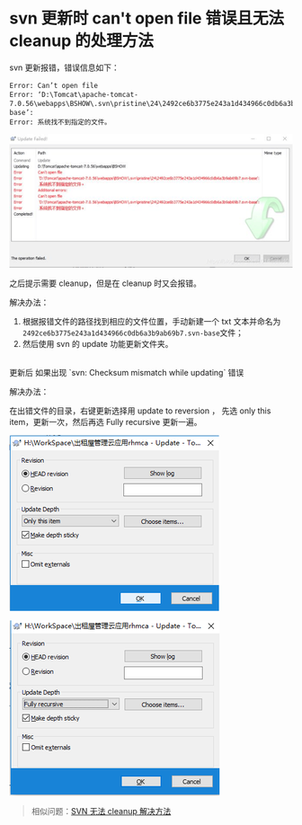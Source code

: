 # svn 更新时 can't open file 错误且无法 cleanup 的处理方法

svn 更新报错，错误信息如下：

```text
Error: Can’t open file
Error: ‘D:\Tomcat\apache-tomcat-7.0.56\webapps\BSHOW\.svn\pristine\24\2492ce6b3775e243a1d434966c0db6a3b9ab69b7.svn-base’:
Error: 系统找不到指定的文件。
```

![image.png](../assets/pics/svn-1.png)

之后提示需要 cleanup，但是在 cleanup 时又会报错。

解决办法：

1. 根据报错文件的路径找到相应的文件位置，手动新建一个 txt 文本并命名为 `2492ce6b3775e243a1d434966c0db6a3b9ab69b7.svn-base`文件；
2. 然后使用 svn 的 update 功能更新文件夹。

<br>
更新后 如果出现 `svn: Checksum mismatch while updating` 错误

解决办法：

在出错文件的目录，右键更新选择用 update to reversion ， 先选 only this item，更新一次，然后再选 Fully recursive 更新一遍。

![image.png](../assets/pics/svn-2.png)

![image.png](../assets/pics/svn-3.png)

> 相似问题：[SVN 无法 cleanup 解决方法](https://blog.csdn.net/yunfeiyang62/article/details/44857839)

<!-- [1]: http://image.huawei.com/tiny-lts/v1/images/08fbb274e87ae340a5cd_650x307.png@900-0-90-f.png -->
